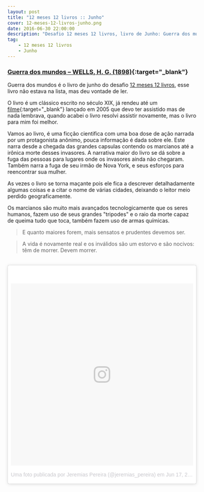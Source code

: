 ```yaml
---
layout: post
title: "12 meses 12 livros :: Junho"
cover: 12-meses-12-livros-junho.png
date: 2016-06-30 22:00:00
description: "Desafio 12 meses 12 livros, livro de Junho: Guerra dos mundos"
tag: 
    - 12 meses 12 livros
    - Junho
---
```


### [Guerra dos mundos – WELLS, H. G. (1898)](http://www.livrariacultura.com.br/p/a-guerra-dos-mundos-1833953){:target="_blank"} 

Guerra dos mundos é o livro de junho do desafio [12 meses 12 livros](/2016/01/07/12-meses-12-livros.html), esse livro não estava na lista, mas deu vontade de ler.

O livro é um clássico escrito no século XIX, já rendeu até um [filme](http://www.adorocinema.com/filmes/filme-56393/){:target="_blank"}  lançado em 2005 que devo ter assistido mas de nada lembrava, quando acabei o livro resolvi assistir novamente, mas o livro para mim foi melhor.

Vamos ao livro, é uma ficção cientifica com uma boa dose de ação narrada por um protagonista anônimo, pouca informação é dada sobre ele. Este narra desde a chegada das grandes capsulas contendo os marcianos até a irônica morte desses invasores. A narrativa maior do livro se dá sobre a fuga das pessoas para lugares onde os invasores ainda não chegaram. Também narra a fuga de seu irmão de Nova York, e seus esforços para reencontrar sua mulher.

As vezes o livro se torna maçante pois ele fica a descrever detalhadamente algumas coisas e a citar o nome de várias cidades, deixando o leitor meio perdido geograficamente.

Os marcianos são muito mais avançados tecnologicamente que os seres humanos, fazem uso de seus grandes "tripodes" e o raio da morte capaz de queima tudo que toca, também fazem uso de armas químicas.

> E quanto maiores forem, mais sensatos e prudentes devemos ser.

> A vida é novamente real e os inválidos são um estorvo e são nocivos: têm de morrer. Devem morrer.
   
<br/>

<blockquote class="instagram-media img-center" data-instgrm-version="7" style=" background:#FFF; border:0; border-radius:3px; box-shadow:0 0 1px 0 rgba(0,0,0,0.5),0 1px 10px 0 rgba(0,0,0,0.15); margin: 1px; max-width:658px; padding:0; width:99.375%; width:-webkit-calc(100% - 2px); width:calc(100% - 2px);"><div style="padding:8px;"> <div style=" background:#F8F8F8; line-height:0; margin-top:40px; padding:50.0% 0; text-align:center; width:100%;"> <div style=" background:url(data:image/png;base64,iVBORw0KGgoAAAANSUhEUgAAACwAAAAsCAMAAAApWqozAAAABGdBTUEAALGPC/xhBQAAAAFzUkdCAK7OHOkAAAAMUExURczMzPf399fX1+bm5mzY9AMAAADiSURBVDjLvZXbEsMgCES5/P8/t9FuRVCRmU73JWlzosgSIIZURCjo/ad+EQJJB4Hv8BFt+IDpQoCx1wjOSBFhh2XssxEIYn3ulI/6MNReE07UIWJEv8UEOWDS88LY97kqyTliJKKtuYBbruAyVh5wOHiXmpi5we58Ek028czwyuQdLKPG1Bkb4NnM+VeAnfHqn1k4+GPT6uGQcvu2h2OVuIf/gWUFyy8OWEpdyZSa3aVCqpVoVvzZZ2VTnn2wU8qzVjDDetO90GSy9mVLqtgYSy231MxrY6I2gGqjrTY0L8fxCxfCBbhWrsYYAAAAAElFTkSuQmCC); display:block; height:44px; margin:0 auto -44px; position:relative; top:-22px; width:44px;"></div></div><p style=" color:#c9c8cd; font-family:Arial,sans-serif; font-size:14px; line-height:17px; margin-bottom:0; margin-top:8px; overflow:hidden; padding:8px 0 7px; text-align:center; text-overflow:ellipsis; white-space:nowrap;"><a href="https://www.instagram.com/p/BGxWXg8H4I0/" style=" color:#c9c8cd; font-family:Arial,sans-serif; font-size:14px; font-style:normal; font-weight:normal; line-height:17px; text-decoration:none;" target="_blank">Uma foto publicada por Jeremias Pereira (@jeremias_pereira)</a> em <time style=" font-family:Arial,sans-serif; font-size:14px; line-height:17px;" datetime="2016-06-17T21:42:51+00:00">Jun 17, 2016 às 2:42 PDT</time></p></div></blockquote> <script async defer src="//platform.instagram.com/en_US/embeds.js"></script>